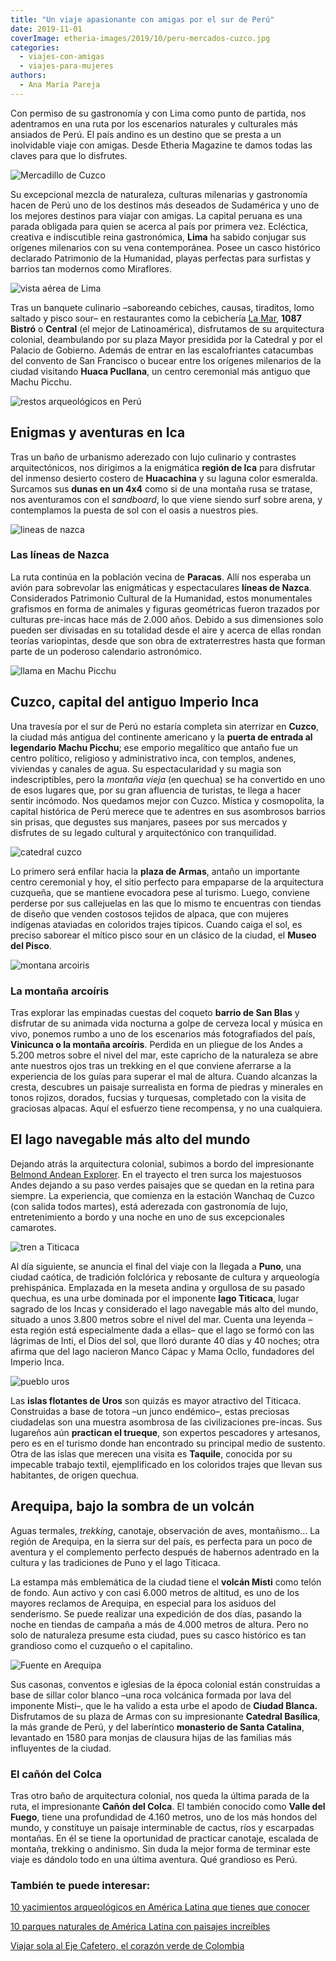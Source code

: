 ```yaml
---
title: "Un viaje apasionante con amigas por el sur de Perú"
date: 2019-11-01
coverImage: etheria-images/2019/10/peru-mercados-cuzco.jpg
categories: 
  - viajes-con-amigas
  - viajes-para-mujeres
authors: 
  - Ana María Pareja
---
```


Con permiso de su gastronomía y con Lima como punto de partida, nos adentramos en una ruta por los escenarios naturales y culturales más ansiados de Perú. El país andino es un destino que se presta a un inolvidable viaje con amigas. Desde Etheria Magazine te damos todas las claves para que lo disfrutes.

![Mercadillo de Cuzco](etheria-images/2019/10/peru-mercados-cuzco-900x600.jpg "Mercadillo de Cuzco. © Willian Justen de Vasconcellos")

Su excepcional mezcla de naturaleza, culturas milenarias y gastronomía hacen de Perú uno 
de los destinos más deseados de Sudamérica y uno de los mejores destinos para viajar con 
amigas. La capital peruana es una parada obligada para quien se acerca al país por 
primera vez. Ecléctica, creativa e indiscutible reina gastronómica, **Lima** ha sabido 
conjugar sus orígenes milenarios con su vena contemporánea. Posee un casco histórico 
declarado Patrimonio de la Humanidad, playas perfectas para surfistas y barrios tan 
modernos como Miraflores. 

![vista aérea de Lima](etheria-images/2019/10/peru-lima-malecon-cisnero-900x594.jpg "Malecón Cisneros, en Lima. © Willian Justen de Vasconcellos")

Tras un banquete culinario –saboreando cebiches, causas, tiraditos, lomo saltado y pisco 
sour– en restaurantes como la cebichería [La Mar](https://lamarcebicheria.com/es/Lima), 
**1087 Bistró** o **Central** (el mejor de Latinoamérica), disfrutamos de su 
arquitectura colonial, deambulando por su plaza Mayor presidida por la Catedral y por el 
Palacio de Gobierno. Además de entrar en las escalofriantes catacumbas del convento de 
San Francisco o bucear entre los orígenes milenarios de la ciudad visitando **Huaca 
Pucllana**, un centro ceremonial más antiguo que Machu Picchu. 

![restos arqueológicos en Perú](etheria-images/2019/10/viaje-peru-huaca-pucllana-900x602.jpg "Huaca Pucllana. ©PB")

## Enigmas y aventuras en Ica

Tras un baño de urbanismo aderezado con lujo culinario y contrastes arquitectónicos, nos 
dirigimos a la enigmática **región de Ica** para disfrutar del inmenso desierto costero 
de **Huacachina** y su laguna color esmeralda. Surcamos sus **dunas en un 4x4** como si 
de una montaña rusa se tratase, nos aventuramos con el _sandboard_, lo que viene siendo 
surf sobre arena, y contemplamos la puesta de sol con el oasis a nuestros pies. 

![lineas de nazca](etheria-images/2019/10/peru-nazca-900x575.jpg "Líneas de Nazca. © Marco Topete")

### Las líneas de Nazca

La ruta continúa en la población vecina de **Paracas**. Allí nos esperaba un avión para 
sobrevolar las enigmáticas y espectaculares **líneas de Nazca**. Considerados Patrimonio 
Cultural de la Humanidad, estos monumentales grafismos en forma de animales y figuras 
geométricas fueron trazados por culturas pre-incas hace más de 2.000 años. Debido a sus 
dimensiones solo pueden ser divisadas en su totalidad desde el aire y acerca de ellas 
rondan teorías variopintas, desde que son obra de extraterrestres hasta que forman parte 
de un poderoso calendario astronómico. 

![llama en Machu Picchu](etheria-images/2019/10/viaje-peru-mujeres-900x600.jpg "Machu Picchu (Perú). ©PB")

## Cuzco, capital del antiguo Imperio Inca

Una travesía por el sur de Perú no estaría completa sin aterrizar en **Cuzco**, la 
ciudad más antigua del continente americano y la **puerta de entrada al legendario Machu 
Picchu**; ese emporio megalítico que antaño fue un centro político, religioso y 
administrativo inca, con templos, andenes, viviendas y canales de agua. Su 
espectacularidad y su magia son indescriptibles, pero la _montaña vieja_ (en quechua) se 
ha convertido en uno de esos lugares que, por su gran afluencia de turistas, te llega a 
hacer sentir incómodo. Nos quedamos mejor con Cuzco. Mística y cosmopolita, la capital 
histórica de Perú merece que te adentres en sus asombrosos barrios sin prisas, que 
degustes sus manjares, pasees por sus mercados y disfrutes de su legado cultural y 
arquitectónico con tranquilidad. 

![catedral cuzco](etheria-images/2019/10/peru-catedral-cuzco-668x1024.jpg "Gran puerta de la catedral de Cuzco. © Willian Justen de Vasconcellos")

Lo primero será enfilar hacia la **plaza de Armas**, antaño un importante centro 
ceremonial y hoy, el sitio perfecto para empaparse de la arquitectura cuzqueña, que se 
mantiene evocadora pese al turismo. Luego, conviene perderse por sus callejuelas en las 
que lo mismo te encuentras con tiendas de diseño que venden costosos tejidos de alpaca, 
que con mujeres indígenas ataviadas en coloridos trajes típicos. Cuando caiga el sol, es 
preciso saborear el mítico pisco sour en un clásico de la ciudad, el **Museo del 
Pisco**. 

![montana arcoiris](etheria-images/2019/10/peru-tierras-arcoiris-900x600.jpg "Vinicunca o la montaña Arcoíris. © Roi Dimor")

### La montaña arcoíris

Tras explorar las empinadas cuestas del coqueto **barrio de San Blas** y disfrutar de su 
animada vida nocturna a golpe de cerveza local y música en vivo, ponemos rumbo a uno de 
los escenarios más fotografiados del país, **Vinicunca o la montaña arcoíris**. Perdida 
en un pliegue de los Andes a 5.200 metros sobre el nivel del mar, este capricho de la 
naturaleza se abre ante nuestros ojos tras un trekking en el que conviene aferrarse a la 
experiencia de los guías para superar el mal de altura. Cuando alcanzas la cresta, 
descubres un paisaje surrealista en forma de piedras y minerales en tonos rojizos, 
dorados, fucsias y turquesas, completado con la visita de graciosas alpacas. Aquí el 
esfuerzo tiene recompensa, y no una cualquiera. 

## El lago navegable más alto del mundo

Dejando atrás la arquitectura colonial, subimos a bordo del impresionante [Belmond 
Andean 
Explorer](https://www.belmond.com/es/trains/south-america/peru/belmond-andean-explorer/). 
En el trayecto el tren surca los majestuosos Andes dejando a su paso verdes paisajes que 
se quedan en la retina para siempre. La experiencia, que comienza en la estación Wanchaq 
de Cuzco (con salida todos martes), está aderezada con gastronomía de lujo, 
entretenimiento a bordo y una noche en uno de sus excepcionales camarotes. 

![tren a Titicaca](etheria-images/2019/10/belmond-andean-explorer-900x493.jpg "© Belmond Andean Explorer.")

Al día siguiente, se anuncia el final del viaje con la llegada a **Puno**, una ciudad 
caótica, de tradición folclórica y rebosante de cultura y arqueología prehispánica. 
Emplazada en la meseta andina y orgullosa de su pasado quechua, es una urbe dominada por 
el imponente **lago Titicaca**, lugar sagrado de los Incas y considerado el lago 
navegable más alto del mundo, situado a unos 3.800 metros sobre el nivel del mar. Cuenta 
una leyenda –esta región está especialmente dada a ellas– que el lago se formó con las 
lágrimas de Inti, el Dios del sol, que lloró durante 40 días y 40 noches; otra afirma 
que del lago nacieron Manco Cápac y Mama Ocllo, fundadores del Imperio Inca. 

![pueblo uros](etheria-images/2019/10/peru-puno-titicaca-900x579.jpg "Islas flotantes del lago Titicaca. © Sandro Ayalo")

Las **islas flotantes de Uros** son quizás es mayor atractivo del Titicaca. Construidas 
a base de totora –un junco endémico–, estas preciosas ciudadelas son una muestra 
asombrosa de las civilizaciones pre-incas. Sus lugareños aún **practican el trueque**, 
son expertos pescadores y artesanos, pero es en el turismo donde han encontrado su 
principal medio de sustento. Otra de las islas que merecen una visita es **Taquile**, 
conocida por su impecable trabajo textil, ejemplificado en los coloridos trajes que 
llevan sus habitantes, de origen quechua. 

## Arequipa, bajo la sombra de un volcán

Aguas termales, _trekking_, canotaje, observación de aves, montañismo... La región de 
Arequipa, en la sierra sur del país, es perfecta para un poco de aventura y el 
complemento perfecto después de habernos adentrado en la cultura y las tradiciones de 
Puno y el lago Titicaca. 

La estampa más emblemática de la ciudad tiene el **volcán Misti** como telón de fondo. 
Aun activo y con casi 6.000 metros de altitud, es uno de los mayores reclamos de 
Arequipa, en especial para los asiduos del senderismo. Se puede realizar una expedición 
de dos días, pasando la noche en tiendas de campaña a más de 4.000 metros de altura. 
Pero no solo de naturaleza presume esta ciudad, pues su casco histórico es tan grandioso 
como el cuzqueño o el capitalino. 

![Fuente en Arequipa](etheria-images/2019/10/peru-convento-santa-catalina-arequipa-900x671.jpg "Monasterio de Santa Catalina, en Arequipa. © Martín Espinoza")

Sus casonas, conventos e iglesias de la época colonial están construidas a base de 
sillar color blanco –una roca volcánica formada por lava del imponente Misti–, que le ha 
valido a esta urbe el apodo de **Ciudad Blanca.** Disfrutamos de su plaza de Armas con 
su impresionante **Catedral Basílica**, la más grande de Perú, y del laberíntico 
**monasterio de Santa Catalina**, levantado en 1580 para monjas de clausura hijas de las 
familias más influyentes de la ciudad. 

### El cañón del Colca

Tras otro baño de arquitectura colonial, nos queda la última parada de la ruta, el 
impresionante **Cañón del Colca**. El también conocido como **Valle del Fuego**, tiene 
una profundidad de 4.160 metros, uno de los más hondos del mundo, y constituye un 
paisaje interminable de cactus, ríos y escarpadas montañas. En él se tiene la 
oportunidad de practicar canotaje, escalada de montaña, trekking o andinismo. Sin duda 
la mejor forma de terminar este viaje es dándolo todo en una última aventura. Qué 
grandioso es Perú. 

### También te puede interesar:

[10 yacimientos arqueológicos en América Latina que tienes que 
conocer](https://etheriamagazine.com/2019/05/29/10-yacimientos-arqueologicos-america-latina/) 

[10 parques naturales de América Latina con paisajes 
increíbles](https://etheriamagazine.com/2021/10/21/parques-naturales-de-america-latina/) 

[Viajar sola al Eje Cafetero, el corazón verde de 
Colombia](https://etheriamagazine.com/2019/01/28/viajar-sola-al-eje-cafetero-colombia/)
